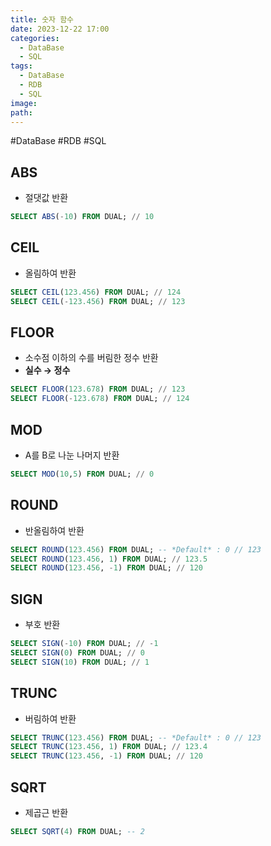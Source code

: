 ```yaml
---
title: 숫자 함수
date: 2023-12-22 17:00
categories:
  - DataBase
  - SQL
tags:
  - DataBase
  - RDB
  - SQL
image: 
path:
---
```

#DataBase #RDB #SQL 

## ABS
- 절댓값 반환
```sql
SELECT ABS(-10) FROM DUAL; // 10
```

## CEIL
- 올림하여 반환
```sql
SELECT CEIL(123.456) FROM DUAL; // 124
SELECT CEIL(-123.456) FROM DUAL; // 123
```

## FLOOR
- 소수점 이하의 수를 버림한 정수 반환
- **실수 → 정수**
```sql
SELECT FLOOR(123.678) FROM DUAL; // 123
SELECT FLOOR(-123.678) FROM DUAL; // 124
```

## MOD
- A를 B로 나눈 나머지 반환
```sql
SELECT MOD(10,5) FROM DUAL; // 0
```

## ROUND
- 반올림하여 반환
```sql
SELECT ROUND(123.456) FROM DUAL; -- *Default* : 0 // 123
SELECT ROUND(123.456, 1) FROM DUAL; // 123.5
SELECT ROUND(123.456, -1) FROM DUAL; // 120
```

## SIGN
- 부호 반환
```sql
SELECT SIGN(-10) FROM DUAL; // -1
SELECT SIGN(0) FROM DUAL; // 0
SELECT SIGN(10) FROM DUAL; // 1
```

## TRUNC
- 버림하여 반환
```sql
SELECT TRUNC(123.456) FROM DUAL; -- *Default* : 0 // 123
SELECT TRUNC(123.456, 1) FROM DUAL; // 123.4
SELECT TRUNC(123.456, -1) FROM DUAL; // 120
```

## SQRT
+ 제곱근 반환
```sql
SELECT SQRT(4) FROM DUAL; -- 2
```

